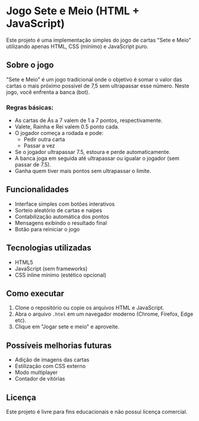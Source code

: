 # Jogo Sete e Meio (HTML + JavaScript)

Este projeto é uma implementação simples do jogo de cartas "Sete e Meio" utilizando apenas HTML, CSS (mínimo) e JavaScript puro.

## Sobre o jogo

"Sete e Meio" é um jogo tradicional onde o objetivo é somar o valor das cartas o mais próximo possível de 7,5 sem ultrapassar esse número. Neste jogo, você enfrenta a banca (bot).

### Regras básicas:

- As cartas de Ás a 7 valem de 1 a 7 pontos, respectivamente.
- Valete, Rainha e Rei valem 0.5 ponto cada.
- O jogador começa a rodada e pode:
  - Pedir outra carta
  - Passar a vez
- Se o jogador ultrapassar 7.5, estoura e perde automaticamente.
- A banca joga em seguida até ultrapassar ou igualar o jogador (sem passar de 7.5).
- Ganha quem tiver mais pontos sem ultrapassar o limite.

## Funcionalidades

- Interface simples com botões interativos
- Sorteio aleatório de cartas e naipes
- Contabilização automática dos pontos
- Mensagens exibindo o resultado final
- Botão para reiniciar o jogo

## Tecnologias utilizadas

- HTML5
- JavaScript (sem frameworks)
- CSS inline mínimo (estético opcional)

## Como executar

1. Clone o repositório ou copie os arquivos HTML e JavaScript.
2. Abra o arquivo `.html` em um navegador moderno (Chrome, Firefox, Edge etc).
3. Clique em "Jogar sete e meio" e aproveite.

## Possíveis melhorias futuras

- Adição de imagens das cartas
- Estilização com CSS externo
- Modo multiplayer
- Contador de vitórias

## Licença

Este projeto é livre para fins educacionais e não possui licença comercial.
